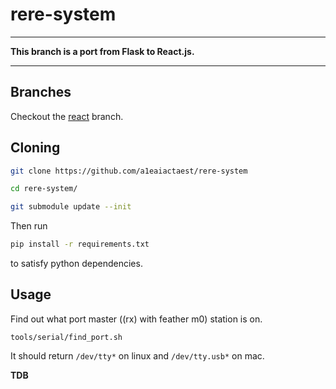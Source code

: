 # rere-system
-------------------------------------------------------------

**This branch is a port from Flask to React.js.**

-------------------------------------------------------------

## Branches
Checkout the [react](https://github.com/a1eaiactaest/rere-system/tree/react) branch.

## Cloning
```sh
git clone https://github.com/a1eaiactaest/rere-system

cd rere-system/

git submodule update --init
```

Then run

```sh
pip install -r requirements.txt 
```

to satisfy python dependencies.



## Usage

Find out what port master ((rx) with feather m0) station is on.
```
tools/serial/find_port.sh
```
It should return `/dev/tty*` on linux and `/dev/tty.usb*` on mac.

**TDB**

